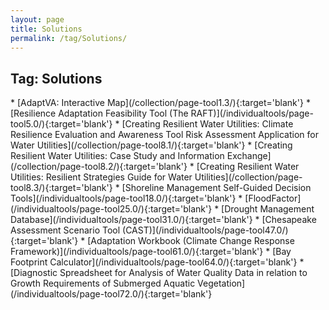 ```yaml
---
layout: page
title: Solutions
permalink: /tag/Solutions/
---
```

<h2>Tag: Solutions</h2>
* [AdaptVA: Interactive Map](/collection/page-tool1.3/){:target='blank'}
* [Resilience Adaptation Feasibility Tool (The RAFT)](/individualtools/page-tool5.0/){:target='blank'}
* [Creating Resilient Water Utilities: Climate Resilience Evaluation and Awareness Tool Risk Assessment Application for Water Utilities](/collection/page-tool8.1/){:target='blank'}
* [Creating Resilient Water Utilities: Case Study and Information Exchange](/collection/page-tool8.2/){:target='blank'}
* [Creating Resilient Water Utilities: Resilient Strategies Guide for Water Utilities](/collection/page-tool8.3/){:target='blank'}
* [Shoreline Management Self-Guided Decision Tools](/individualtools/page-tool18.0/){:target='blank'}
* [FloodFactor](/individualtools/page-tool25.0/){:target='blank'}
* [Drought Management Database](/individualtools/page-tool31.0/){:target='blank'}
* [Chesapeake Assessment Scenario Tool (CAST)](/individualtools/page-tool47.0/){:target='blank'}
* [Adaptation Workbook (Climate Change Response Framework)](/individualtools/page-tool61.0/){:target='blank'}
* [Bay Footprint Calculator](/individualtools/page-tool64.0/){:target='blank'}
* [Diagnostic Spreadsheet for Analysis of Water Quality Data in relation to Growth Requirements of Submerged Aquatic Vegetation](/individualtools/page-tool72.0/){:target='blank'}
